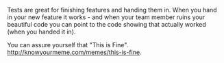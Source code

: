 Tests are great for finishing features and handing them in. When you hand in your new feature it works - and when your team member ruins your beautiful code you can point to the code showing that actually worked (when you handed it in).

You can assure yourself that "This is Fine". http://knowyourmeme.com/memes/this-is-fine.


